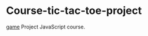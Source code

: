 # Course-tic-tac-toe-project
[game](Course-tic-tac-toe-project/photoGit.png)
Project  JavaScript course.
